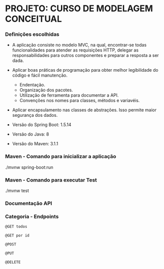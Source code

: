 # PROJETO: CURSO DE MODELAGEM CONCEITUAL

### Definições escolhidas

* A aplicação consiste no modelo MVC, na qual, encontrar-se todas funcionalidades para atender as requisições HTTP, delegar as responsabilidades para outros componentes e 
preparar a resposta a ser dada.
 
* Aplicar boas práticas de programação para obter melhor legibilidade do código e fácil manutenção.
	* Endentação.
	* Organização dos pacotes.
	* Utilização de ferramenta para documentar a API.
	* Convenções nos nomes para classes, métodos e variavéis.

* Aplicar encapsulamento nas classes de abstrações. Isso permite maior segurança dos dados.

* Versão do Spring Boot: 1.5.14

* Versão do Java: 8

* Versão do Maven: 3.1.1

### Maven - Comando para inicializar a aplicação

./mvnw spring-boot:run

### Maven - Comando para executar Test

./mvnw test 

### Documentação API


### Categoria - Endpoints

```js
@GET todos

```

```js
@GET por id

```

```js
@POST

```

```js
@PUT

```

```js
@DELETE

```